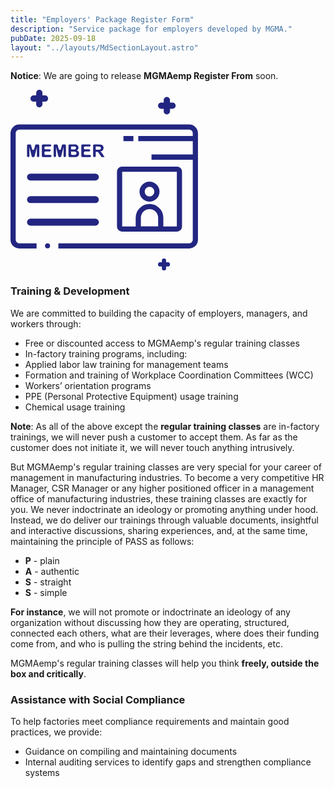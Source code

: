 ```yaml
---
title: "Employers' Package Register Form"
description: "Service package for employers developed by MGMA."
pubDate: 2025-09-18
layout: "../layouts/MdSectionLayout.astro"
---
```


**Notice**: We are going to release **MGMAemp Register From** soon.

<div>
<svg xmlns="http://www.w3.org/2000/svg" viewBox="0 0 217.16 209.23" style="width:300px;"><defs><style>.cls-1{fill:#232681}.cls-2,.cls-3{fill:none;stroke-miterlimit:10;stroke-width:6px}.cls-2{stroke:#232681}.cls-3{stroke:#212683}</style></defs><g id="Layer_2" data-name="Layer 2"><g id="Layer_1-2" data-name="Layer 1"><path class="cls-1" d="M39.92 6.58H37V3.63a3.63 3.63 0 0 0-7.26 0v2.95h-2.97a3.63 3.63 0 1 0 0 7.26h2.95v2.95a3.63 3.63 0 0 0 7.26 0v-2.95h2.95a3.63 3.63 0 0 0 0-7.26zM187.66 14.83h-2.95v-2.94a3.63 3.63 0 0 0-7.26 0v2.95h-2.95a3.63 3.63 0 1 0 0 7.26h2.95V25a3.63 3.63 0 0 0 7.26 0v-2.9h2.95a3.63 3.63 0 0 0 0-7.26zM182.24 199.85h-2v-2a2.46 2.46 0 0 0-4.92 0v2h-2a2.46 2.46 0 1 0 0 4.92h2v2a2.46 2.46 0 0 0 4.92 0v-2h2a2.46 2.46 0 0 0 0-4.92z"/><path class="cls-2" d="M55.45 180.85H207a7.12 7.12 0 0 0 7.12-7.13V50.33a7.12 7.12 0 0 0-7.12-7.12H10.12A7.12 7.12 0 0 0 3 50.33v123.39a7.12 7.12 0 0 0 7.12 7.13H30.2"/><path class="cls-1" d="M19.13 76.75V64.51a1.24 1.24 0 0 1 1.24-1.24h2.25a1.24 1.24 0 0 1 1.2.92L25 68.78a1.24 1.24 0 0 0 2.4 0l1.2-4.58a1.24 1.24 0 0 1 1.2-.92h2.3a1.24 1.24 0 0 1 1.24 1.24v12.23A1.24 1.24 0 0 1 32.1 78h-.28a1.24 1.24 0 0 1-1.24-1.24V66.4L27.9 77.05a1.24 1.24 0 0 1-1.2.94h-.93a1.24 1.24 0 0 1-1.2-.94L21.89 66.4v10.35A1.24 1.24 0 0 1 20.65 78h-.28a1.24 1.24 0 0 1-1.24-1.25zM36.3 76.75V64.51a1.24 1.24 0 0 1 1.24-1.24H46a1.24 1.24 0 0 1 1.24 1.24A1.24 1.24 0 0 1 46 65.76h-5.49A1.24 1.24 0 0 0 39.27 67v.78A1.24 1.24 0 0 0 40.51 69h4.91a1.24 1.24 0 0 1 1.24 1.24 1.24 1.24 0 0 1-1.24 1.24h-4.91a1.24 1.24 0 0 0-1.24 1.24v1.53a1.24 1.24 0 0 0 1.24 1.24h5.74a1.24 1.24 0 0 1 1.24 1.24A1.24 1.24 0 0 1 46.25 78h-8.71a1.24 1.24 0 0 1-1.24-1.25zM50 76.75V64.51a1.24 1.24 0 0 1 1.24-1.24h2.25a1.24 1.24 0 0 1 1.2.92l1.22 4.59a1.24 1.24 0 0 0 2.4 0l1.2-4.58a1.24 1.24 0 0 1 1.2-.92h2.26a1.24 1.24 0 0 1 1.24 1.24v12.23A1.24 1.24 0 0 1 62.95 78h-.28a1.24 1.24 0 0 1-1.24-1.24V66.4l-2.69 10.65a1.24 1.24 0 0 1-1.2.94h-.93a1.24 1.24 0 0 1-1.2-.94L52.73 66.4v10.35A1.24 1.24 0 0 1 51.49 78h-.28A1.24 1.24 0 0 1 50 76.75zM67.15 64.51a1.24 1.24 0 0 1 1.24-1.24H73a17 17 0 0 1 2.61.15 3.83 3.83 0 0 1 1.54.61 3.78 3.78 0 0 1 1.13 1.23 3.33 3.33 0 0 1 .48 1.74 3.49 3.49 0 0 1-2.07 3.19 3.87 3.87 0 0 1 2.07 1.34 3.54 3.54 0 0 1 .72 2.22 4.37 4.37 0 0 1-.47 2 3.93 3.93 0 0 1-1.28 1.52 4.21 4.21 0 0 1-2 .7Q75 78 72.16 78h-3.77a1.24 1.24 0 0 1-1.24-1.24zm3 1.21v3.4h1.95q1.74 0 2.16-.05a2 2 0 0 0 1.2-.53 1.55 1.55 0 0 0 .44-1.15 1.61 1.61 0 0 0-.38-1.11 1.7 1.7 0 0 0-1.12-.52q-.44-.05-2.54-.05zm0 5.85v2.7a1.24 1.24 0 0 0 1.24 1.24h1.51a13.44 13.44 0 0 0 2-.09 1.84 1.84 0 0 0 1.1-.59 1.81 1.81 0 0 0 .42-1.25 1.92 1.92 0 0 0-.32-1.12 1.82 1.82 0 0 0-.93-.67 10.1 10.1 0 0 0-2.64-.21zM82 76.75V64.51a1.24 1.24 0 0 1 1.24-1.24h8.43a1.24 1.24 0 0 1 1.24 1.24 1.24 1.24 0 0 1-1.24 1.24H86.2A1.24 1.24 0 0 0 85 67v.78A1.24 1.24 0 0 0 86.2 69h4.91a1.24 1.24 0 0 1 1.24 1.24 1.24 1.24 0 0 1-1.24 1.24H86.2a1.24 1.24 0 0 0-1.2 1.26v1.53a1.24 1.24 0 0 0 1.24 1.24h5.74a1.24 1.24 0 0 1 1.24 1.24A1.24 1.24 0 0 1 91.94 78h-8.71A1.24 1.24 0 0 1 82 76.75zM95.71 76.75V64.51A1.24 1.24 0 0 1 97 63.27h5a10.71 10.71 0 0 1 3.43.4 3.38 3.38 0 0 1 1.71 1.41 4.24 4.24 0 0 1 .64 2.32 3.93 3.93 0 0 1-1 2.74 4.68 4.68 0 0 1-2.91 1.36 6.93 6.93 0 0 1 1.59 1.23 16.77 16.77 0 0 1 1.69 2.39l1.8 2.87h-2.89a1.24 1.24 0 0 1-1-.55l-1.78-2.65a20.78 20.78 0 0 0-1.57-2.16 2.28 2.28 0 0 0-.89-.61 4.9 4.9 0 0 0-1.5-.17h-.6v4.9A1.24 1.24 0 0 1 97.44 78H97a1.24 1.24 0 0 1-1.29-1.25zm3-7.25h2.2a11.35 11.35 0 0 0 2.67-.18 1.6 1.6 0 0 0 .83-.62 1.92 1.92 0 0 0 .3-1.1 1.76 1.76 0 0 0-.4-1.2 1.82 1.82 0 0 0-1.12-.58q-.36-.05-2.17-.05h-2.34z"/><rect class="cls-2" x="126.33" y="91.96" width="69.33" height="69.33" rx="2.83" ry="2.83"/><circle class="cls-2" cx="161" cy="118.03" r="8.59"/><path class="cls-2" d="M161 135.29a13 13 0 0 1 13 13v13h-26v-13a13 13 0 0 1 13-13z"/><rect class="cls-1" x="19.13" y="97.12" width="83.2" height="8" rx="4" ry="4"/><rect class="cls-1" x="19.13" y="123.26" width="83.2" height="8" rx="4" ry="4"/><rect class="cls-1" x="19.13" y="149.39" width="83.2" height="8" rx="4" ry="4"/><path class="cls-3" d="M214.16 56.62H148M130.83 56.62h11.5M214.16 77.99h-50.83"/><circle class="cls-1" cx="42.91" cy="180.85" r="2.9"/></g></g></svg>
</div>

### Training & Development

We are committed to building the capacity of employers, managers, and workers through:

- Free or discounted access to MGMAemp's regular training classes
- In-factory training programs, including:
- Applied labor law training for management teams
- Formation and training of Workplace Coordination Committees (WCC)
- Workers’ orientation programs
- PPE (Personal Protective Equipment) usage training
- Chemical usage training

**Note**: As all of the above except the **regular training classes** are in-factory trainings, we will never push a customer to accept them. As far as the customer does not initiate it, we will never touch anything intrusively.

But MGMAemp's regular training classes are very special for your career of management in manufacturing industries. To become a very competitive HR Manager, CSR Manager or any higher positioned officer in a management office of manufacturing industries, these training classes are exactly for you. We never indoctrinate an ideology or promoting anything under hood. Instead, we do deliver our trainings through valuable documents, insightful and interactive discussions, sharing experiences, and, at the same time, maintaining the principle of PASS as follows:

- **P** - plain
- **A** - authentic
- **S** - straight
- **S** - simple

**For instance**, we will not promote or indoctrinate an ideology of any organization without discussing how they are operating, structured, connected each others, what are their leverages, where does their funding come from, and who is pulling the string behind the incidents, etc.

MGMAemp's regular training classes will help you think **freely, outside the box and critically**.

### Assistance with Social Compliance

To help factories meet compliance requirements and maintain good practices, we provide:

- Guidance on compiling and maintaining documents
- Internal auditing services to identify gaps and strengthen compliance systems
